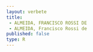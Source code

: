 ```yaml
---
layout: verbete
title:
 - ALMEIDA, FRANCISCO ROSSI DE
 - ALMEIDA, Francisco Rossi de
published: false
type: R
---
```


